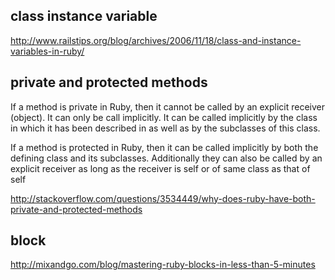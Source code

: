 ## class instance variable
http://www.railstips.org/blog/archives/2006/11/18/class-and-instance-variables-in-ruby/


## private and protected methods
If a method is private in Ruby, then it cannot be called by an explicit receiver (object). It can only be call implicitly. It can be called implicitly by the class in which it has been described in as well as by the subclasses of this class.

If a method is protected in Ruby, then it can be called implicitly by both the defining class and its subclasses. Additionally they can also be called by an explicit receiver as long as the receiver is self or of same class as that of self

http://stackoverflow.com/questions/3534449/why-does-ruby-have-both-private-and-protected-methods


## block
http://mixandgo.com/blog/mastering-ruby-blocks-in-less-than-5-minutes
